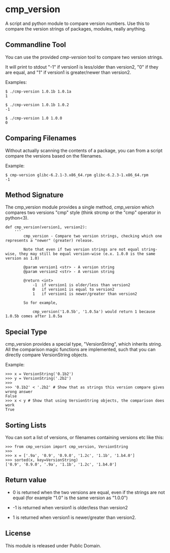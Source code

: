 # cmp\_version

A script and python module to compare version numbers. Use this to compare the version strings of packages, modules, really anything.


Commandline Tool
----------------

You can use the provided *cmp-version* tool to compare two version strings. 

It will print to stdout "-1" if version1 is less/older than version2, "0" if they are equal, and "1" if version1 is greater/newer than version2.


Examples:

	$ ./cmp-version 1.0.1b 1.0.1a
	1

	$ ./cmp-version 1.0.1b 1.0.2
	-1

	$ ./cmp-version 1.0 1.0.0
	0


Comparing Filenames
-------------------

Without actually scanning the contents of a package, you can from a script compare the versions based on the filenames.

Example:

	$ cmp-version glibc-6.2.1-3.x86_64.rpm glibc-6.2.3-1.x86_64.rpm
	-1



Method Signature
----------------

The cmp\_version module provides a single method, *cmp\_version* which compares two versions "cmp" style (think strcmp or the "cmp" operator in python<3).

	
	def cmp_version(version1, version2):
		'''
			cmp_version - Compare two version strings, checking which one represents a "newer" (greater) release.

			Note that even if two version strings are not equal string-wise, they may still be equal version-wise (e.x. 1.0.0 is the same version as 1.0)

			@param version1 <str> - A version string
			@param version2 <str> - A version string

			@return <int>
				-1  if version1 is older/less than version2
				0   if version1 is equal to version2
				1   if version1 is newer/greater than version2

			So for example,

				cmp_version('1.0.5b', '1.0.5a') would return 1 because 1.0.5b comes after 1.0.5a


Special Type
------------

cmp\_version provides a special type, "VersionString", which inherits string. All the comparison magic functions are implemented, such that you can directly compare VersionString objects.

Example:

	>>> x = VersionString('0.1b2')
	>>> y = VersionString('.2b2')
	>>>
	>>> '0.1b2' < '.2b2' # Show that as strings this version compare gives wrong answer
	False
	>>> x < y # Show that using VersionString objects, the comparison does work
	True



Sorting Lists
-------------

You can sort a list of versions, or filenames containing versions etc like this:

    >>> from cmp_version import cmp_version, VersionString
    >>>
    >>> x = ['.9a', '0.9', '0.9.0', '1.2c', '1.1b', '1.b4.0']
    >>> sorted(x, key=VersionString)
    ['0.9', '0.9.0', '.9a', '1.1b', '1.2c', '1.b4.0']

	


Return value
------------

* 0 is returned when the two versions are equal, even if the strings are not equal (for example "1.0" is the same version as "1.0.0")

* -1 is returned when version1 is older/less than version2

* 1 is returned when version1 is newer/greater than version2.


License
-------

This module is released under Public Domain.
